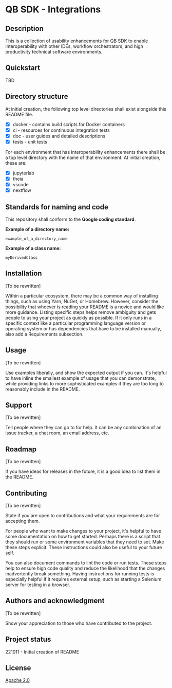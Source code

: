 # QB SDK - Integrations

## Description
This is a collection of usability enhancements for QB SDK to enable interoperability with other IDEs, workflow orchestrators, and high productivity technical software environments.

## Quickstart
TBD

## Directory structure
At initial creation, the following top level directories shall exist alongside this README file.
- [X] docker - contains build scripts for Docker containers
- [X] ci - resources for continuous integration tests
- [x] doc - user guides and detailed descriptions
- [x] tests - unit tests

For each environment that has interoperability enhancements there shall be a top level directory with the name of that environment.  At initial creation, these are:
 - [X] jupyterlab
 - [X] theia
 - [X] vscode
 - [X] nextflow

## Standards for naming and code
This repository shall conform to the **Google coding standard**.

**Example of a directory name:**

``` example_of_a_directory_name ```

**Example of a class name:**

``` myDerivedClass ```


## Installation
[To be rewritten]

Within a particular ecosystem, there may be a common way of installing things, such as using Yarn, NuGet, or Homebrew. However, consider the possibility that whoever is reading your README is a novice and would like more guidance. Listing specific steps helps remove ambiguity and gets people to using your project as quickly as possible. If it only runs in a specific context like a particular programming language version or operating system or has dependencies that have to be installed manually, also add a Requirements subsection.

## Usage
[To be rewritten]

Use examples liberally, and show the expected output if you can. It's helpful to have inline the smallest example of usage that you can demonstrate, while providing links to more sophisticated examples if they are too long to reasonably include in the README.

## Support
[To be rewritten]

Tell people where they can go to for help. It can be any combination of an issue tracker, a chat room, an email address, etc.

## Roadmap
[To be rewritten]

If you have ideas for releases in the future, it is a good idea to list them in the README.

## Contributing
[To be rewritten]

State if you are open to contributions and what your requirements are for accepting them.

For people who want to make changes to your project, it's helpful to have some documentation on how to get started. Perhaps there is a script that they should run or some environment variables that they need to set. Make these steps explicit. These instructions could also be useful to your future self.

You can also document commands to lint the code or run tests. These steps help to ensure high code quality and reduce the likelihood that the changes inadvertently break something. Having instructions for running tests is especially helpful if it requires external setup, such as starting a Selenium server for testing in a browser.

## Authors and acknowledgment
[To be rewritten]

Show your appreciation to those who have contributed to the project.

## Project status
221011 - Initial creation of README

## License
[Apache 2.0](LICENSE)
